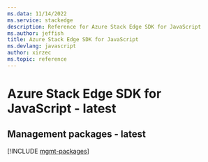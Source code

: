 ```yaml
---
ms.data: 11/14/2022
ms.service: stackedge
description: Reference for Azure Stack Edge SDK for JavaScript
ms.author: jeffish
title: Azure Stack Edge SDK for JavaScript
ms.devlang: javascript
author: xirzec
ms.topic: reference
---
```

# Azure Stack Edge SDK for JavaScript - latest

## Management packages - latest
[!INCLUDE [mgmt-packages](stack-edge-mgmt-index.md)]